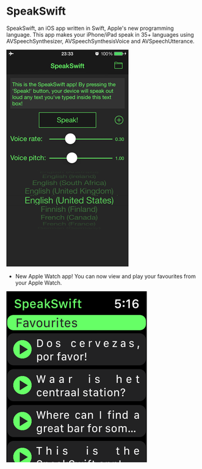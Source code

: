 SpeakSwift
==========

SpeakSwift, an iOS app written in Swift, Apple's new programming language. This app makes your iPhone/iPad speak in 35+ languages using AVSpeechSynthesizer, AVSpeechSynthesisVoice and AVSpeechUtterance.

![](https://github.com/SteveLeviathan/SpeakSwift/raw/master/SpeakSwift_iPhone5s_screenshot.PNG)

- New Apple Watch app! You can now view and play your favourites from your Apple Watch.

![](https://github.com/SteveLeviathan/SpeakSwift/raw/master/SpeakSwift_AppleWatch_screenshot.png)
